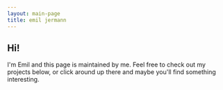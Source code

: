 ```yaml
---
layout: main-page
title: emil jermann
---
```



## Hi!

I'm Emil and this page is maintained by me. Feel free to check out my projects below, or click around up there and maybe you'll find something interesting. 
